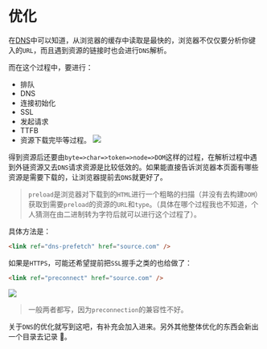 # 优化

在[DNS](./DNS.md)中可以知道，从浏览器的缓存中读取是最快的，浏览器不仅仅要分析你键入的`URL`，而且遇到资源的链接时也会进行`DNS`解析。

而在这个过程中，要进行：

- 排队
- DNS
- 连接初始化
- SSL
- 发起请求
- TTFB
- 资源下载完毕等过程。
  ![](https://pic4.zhimg.com/80/v2-3921784e163d074a1c146e97309d7ce7_hd.jpg)

得到资源后还要由`byte=>char=>token=>node=>DOM`这样的过程，在解析过程中遇到外链资源又去`DNS`请求资源是比较低效的。如果能直接告诉浏览器本页面有哪些资源是需要下载的，让浏览器提前去`DNS`就更好了。

> `preload`是浏览器对下载到的`HTML`进行一个粗略的扫描（并没有去构建`DOM`）获取到需要`preload`的资源的`URL`和`type`。（具体在哪个过程我也不知道，个人猜测在由二进制转为字符后就可以进行这个过程了）。

具体方法是：

```html
<link ref="dns-prefetch" href="source.com" />
```

如果是`HTTPS`，可能还希望提前把`SSL`握手之类的也给做了：

```html
<link ref="preconnect" href="source.com" />
```

![](https://pic3.zhimg.com/v2-58e08d102b094ea5e873079bfb95e716_r.jpg)

> 一般两者都写，因为`preconnection`的兼容性不好。

关于`DNS`的优化就写到这吧，有补充会加入进来。另外其他整体优化的东西会新出一个目录去记录 📝。
